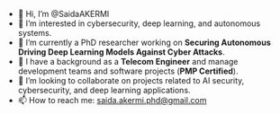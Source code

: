 - 👋 Hi, I’m @SaidaAKERMI
- 👀 I’m interested in cybersecurity, deep learning, and autonomous systems.
- 🌱 I’m currently a PhD researcher working on **Securing Autonomous Driving Deep Learning Models Against Cyber Attacks**.
- 💼 I have a background as a **Telecom Engineer** and manage development teams and software projects (**PMP Certified**). 
- 💞️ I’m looking to collaborate on projects related to AI security, cybersecurity, and deep learning applications.  
- 📫 How to reach me: saida.akermi.phd@gmail.com

<!---
SaidaAKERMI/SaidaAKERMI is a ✨ special ✨ repository because its `README.md` (this file) appears on your GitHub profile.
You can click the Preview link to take a look at your changes.
--->
